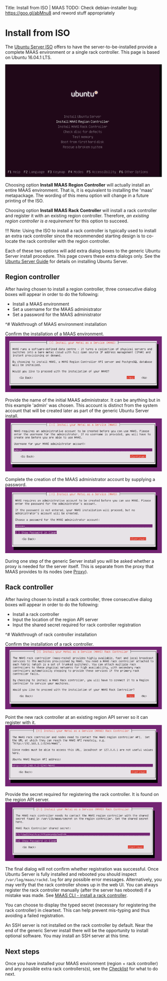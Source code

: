 Title: Install from ISO | MAAS
TODO:  Check debian-installer bug: https://goo.gl/abMnu8 and reword stuff appropriately


# Install from ISO

The [Ubuntu Server ISO][download-server-iso] offers to have the
server-to-be-installed provide a complete MAAS environment or a single rack
controller. This page is based on Ubuntu 16.04.1 LTS.

![server install menu][img__iso-install-1604-01]

Choosing option **Install MAAS Region Controller** will actually install an
entire MAAS environment. That is, it is equivalent to installing the 'maas'
metapackage. The wording of this menu option will change in a future printing
of the ISO.

Choosing option **Install MAAS Rack Controller** will install a rack
controller and register it with an existing region controller. Therefore,
*an existing region controller is a requirement* for this option to succeed.

!!! Note: 
    Using the ISO to install a rack controller is typically used to
    install an extra rack controller since the recommended starting design is to
    co-locate the rack controller with the region controller.

Each of these two options will add extra dialog boxes to the generic Ubuntu
Server install procedure. This page covers these extra dialogs only. See the
[Ubuntu Server Guide][ubuntu-server-guide] for details on installing Ubuntu
Server.


## Region controller

After having chosen to install a region controller, three consecutive dialog
boxes will appear in order to do the following:

- Install a MAAS environment
- Set a username for the MAAS administrator
- Set a password for the MAAS administrator

^# Walkthrough of MAAS environment installation

  Confirm the installation of a MAAS environment.
  ![regiond install dialog 1][img__iso-install-regiond-01]
  
  Provide the name of the initial MAAS administrator. It can be anything but in
  this example 'admin' was chosen. This account is distinct from the system
  account that will be created later as part of the generic Ubuntu Server
  install.
  ![regiond install dialog 2][img__iso-install-regiond-02]
  
  Complete the creation of the MAAS administrator account by supplying a
  password.
  ![regiond install dialog 3][img__iso-install-regiond-03]

During one step of the generic Server install you will be asked whether a proxy
is needed for the server itself. This is separate from the proxy that
MAAS provides to its nodes (see [Proxy][proxy]).


## Rack controller

After having chosen to install a rack controller, three consecutive dialog
boxes will appear in order to do the following:

- Install a rack controller
- Input the location of the region API server
- Input the shared secret required for rack controller registration

^# Walkthrough of rack controller installation

  Confirm the installation of a rack controller.
  ![rackd install dialog 1][img__iso-install-rackd-01]

  Point the new rack controller at an existing region API server so it can
  register with it.
  ![rackd install dialog 2][img__iso-install-rackd-02]

  Provide the secret required for registering the rack controller. It is found
  on the region API server.
  ![rackd install dialog 3][img__iso-install-rackd-03]

The final dialog will not confirm whether registration was successful. Once
Ubuntu Server is fully installed and rebooted you should inspect
`/var/log/maas/rackd.log` for any possible error messages. Alternatively, you
may verify that the rack controller shows up in the web UI. You can always
register the rack controller manually (after the server has rebooted) if a
mistake was made. See [MAAS CLI - install a rack controller][cli-install-rackd].

You can choose to display the typed secret (necessary for registering the rack
controller) in cleartext. This can help prevent mis-typing and thus avoiding a
failed registration.

An SSH server is not installed on the rack controller by default. Near the end
of the generic Server install there will be the opportunity to install optional
software. You may install an SSH server at this time.


## Next steps

Once you have installed your MAAS environment (region + rack controller) and
any possible extra rack controllers(s), see the [Checklist][checklist] for what
to do next.


<!-- LINKS -->

[download-server-iso]: http://www.ubuntu.com/download/server
[ubuntu-server-guide]: https://help.ubuntu.com/lts/serverguide/installing-from-cd.html
[proxy]: installconfig-network-proxy.md
[cli-install-rackd]: manage-cli-advanced.md#install-a-rack-controller
[checklist]: installconfig-checklist.md 

[img__iso-install-1604-01]: ../media/iso-install_01.png
[img__iso-install-regiond-01]: ../media/iso-install-region_01.png
[img__iso-install-regiond-02]: ../media/iso-install-region_02.png
[img__iso-install-regiond-03]: ../media/iso-install-region_03.png
[img__iso-install-rackd-01]: ../media/iso-install-rack_01.png
[img__iso-install-rackd-02]: ../media/iso-install-rack_02.png
[img__iso-install-rackd-03]: ../media/iso-install-rack_03.png
